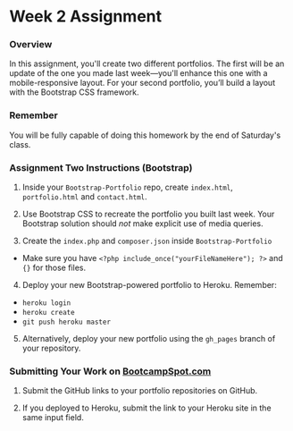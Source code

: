 # Week 2 Assignment

### Overview
In this assignment, you'll create two different portfolios. The first will be an update of the one you made last week&mdash;you'll enhance this one with a mobile-responsive layout. For your second portfolio, you’ll build a layout with the Bootstrap CSS framework.


### Remember

You will be fully capable of doing this homework by the end of Saturday's class.
### Assignment Two Instructions (Bootstrap)

1. Inside your `Bootstrap-Portfolio` repo, create `index.html`, `portfolio.html` and `contact.html`.

2. Use Bootstrap CSS to recreate the portfolio you built last week. Your Bootstrap solution should *not* make explicit use of media queries.

3. Create the `index.php` and `composer.json` inside `Bootstrap-Portfolio`
  * Make sure you have `<?php include_once("yourFileNameHere"); ?>` and `{}` for those files.

4. Deploy your new Bootstrap-powered portfolio to Heroku. Remember:
  * `heroku login`
  * `heroku create`
  * `git push heroku master`

5. Alternatively, deploy your new portfolio using the `gh_pages` branch of your repository.

### Submitting Your Work on [BootcampSpot.com](http://bootcampspot.com/)

1. Submit the GitHub links to your portfolio repositories on GitHub.

2. If you deployed to Heroku, submit the link to your Heroku site in the same input field.